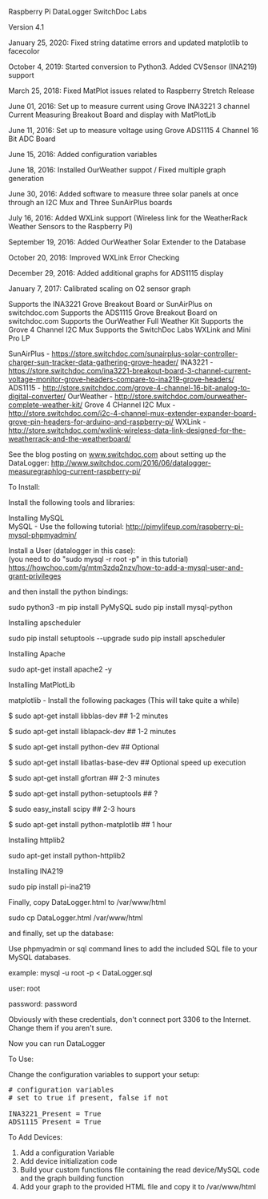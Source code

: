 Raspberry Pi DataLogger
SwitchDoc Labs

Version 4.1

January 25, 2020: Fixed string datatime errors and updated matplotlib to facecolor

October 4, 2019:  Started conversion to Python3.   Added CVSensor (INA219) support

March 25, 2018: Fixed MatPlot issues related to Raspberry Stretch Release

June 01, 2016: Set up to measure current using Grove INA3221 3 channel Current Measuring Breakout Board and display with MatPlotLib

June 11, 2016: Set up to measure voltage using Grove ADS1115 4 Channel 16 Bit ADC Board

June 15, 2016: Added configuration variables

June 18, 2016: Installed OurWeather suppot / Fixed multiple graph generation

June 30, 2016: Added software to measure three solar panels at once through an I2C Mux and Three SunAirPlus boards

July 16, 2016: Added WXLink support (Wireless link for the WeatherRack Weather Sensors to the Raspberry Pi) 

September 19, 2016:  Added OurWeather Solar Extender to the Database 

October 20, 2016: Improved WXLink Error Checking

December 29, 2016:  Added additional graphs for ADS1115 display

January 7, 2017:  Calibrated scaling on O2 sensor graph

Supports the INA3221 Grove Breakout Board or SunAirPlus on switchdoc.com
Supports the ADS1115 Grove Breakout Board on switchdoc.com
Supports the OurWeather Full Weather Kit
Supports the Grove 4 Channel I2C Mux
Supports the SwitchDoc Labs WXLink and Mini Pro LP

SunAirPlus - https://store.switchdoc.com/sunairplus-solar-controller-charger-sun-tracker-data-gathering-grove-header/
INA3221 - https://store.switchdoc.com/ina3221-breakout-board-3-channel-current-voltage-monitor-grove-headers-compare-to-ina219-grove-headers/
ADS1115 - http://store.switchdoc.com/grove-4-channel-16-bit-analog-to-digital-converter/
OurWeather - http://store.switchdoc.com/ourweather-complete-weather-kit/ 
Grove 4 CHannel I2C Mux - http://store.switchdoc.com/i2c-4-channel-mux-extender-expander-board-grove-pin-headers-for-arduino-and-raspberry-pi/
WXLink - http://store.switchdoc.com/wxlink-wireless-data-link-designed-for-the-weatherrack-and-the-weatherboard/


See the blog posting on www.switchdoc.com about setting up the DataLogger:
http://www.switchdoc.com/2016/06/datalogger-measuregraphlog-current-raspberry-pi/


To Install:

Install the following tools and libraries:

Installing MySQL<BR>
MySQL - Use the following tutorial:   http://pimylifeup.com/raspberry-pi-mysql-phpmyadmin/

Install a User (datalogger in this case):<BR>
(you need to do "sudo mysql -r root -p" in this tutorial)<BR>
https://howchoo.com/g/mtm3zdq2nzv/how-to-add-a-mysql-user-and-grant-privileges

and then install the python bindings:

sudo python3 -m pip install PyMySQL
sudo pip install mysql-python

Installing apscheduler 

sudo pip install setuptools --upgrade
sudo pip install apscheduler

Installing Apache

sudo apt-get install apache2 -y

Installing MatPlotLib


matplotlib - Install the following packages (This will take quite a while)

$ sudo apt-get install libblas-dev        ## 1-2 minutes

$ sudo apt-get install liblapack-dev      ## 1-2 minutes

$ sudo apt-get install python-dev        ## Optional

$ sudo apt-get install libatlas-base-dev ## Optional speed up execution

$ sudo apt-get install gfortran           ## 2-3 minutes

$ sudo apt-get install python-setuptools  ## ?

$ sudo easy_install scipy                 ## 2-3 hours

$ sudo apt-get install python-matplotlib  ## 1 hour


Installing httplib2

sudo apt-get install python-httplib2

Installing INA219

sudo pip install pi-ina219

Finally, copy DataLogger.html to /var/www/html

sudo cp DataLogger.html /var/www/html

and finally, set up the database:

Use phpmyadmin or sql command lines to add the included SQL file to your MySQL databases.

example: mysql -u root -p < DataLogger.sql

user: root

password: password

Obviously with these credentials, don't connect port 3306 to the Internet. Change them if you aren't sure.


Now you can run DataLogger

To Use:

Change the configuration variables to support your setup:
<pre>
# configuration variables
# set to true if present, false if not

INA3221_Present = True
ADS1115_Present = True
</pre>

To Add Devices:

1) Add a configuration Variable<BR>
2) Add device initialization code<BR>
3) Build your custom functions file containing the read device/MySQL code and the graph building function<BR>
4) Add your graph to the provided HTML file and copy it to /var/www/html<BR>


